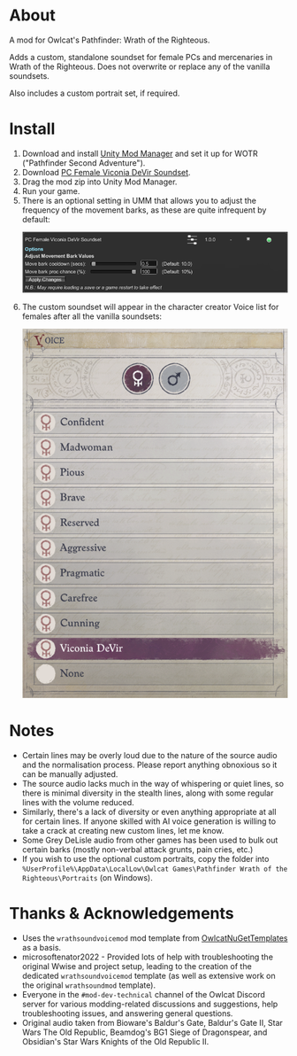 # About

A mod for Owlcat's Pathfinder: Wrath of the Righteous.

Adds a custom, standalone soundset for female PCs and mercenaries in Wrath of the Righteous. Does not overwrite or replace any of the vanilla soundsets.

Also includes a custom portrait set, if required.

# Install
1. Download and install [Unity Mod Manager](https://www.nexusmods.com/site/mods/21) and set it up for WOTR ("Pathfinder Second Adventure").
1. Download [PC Female Viconia DeVir Soundset](https://github.com/DarthParametric/WOTR_Custom_Soundset_Viconia_DeVir/releases/latest).
1. Drag the mod zip into Unity Mod Manager.
1. Run your game.
1. There is an optional setting in UMM that allows you to adjust the frequency of the movement barks, as these are quite infrequent by default:
   <p align="center"><img src="img/Viconia_Soundset_UMM_Options.png?raw=true" alt="UMM bark config options screenshot"/></p>
1. The custom soundset will appear in the character creator Voice list for females after all the vanilla soundsets:
   <p align="center"><img src="img/Viconia_Soundset_Character_Creator_List.png?raw=true" alt="Character creator voice selection screenshot"/></p>

# Notes
- Certain lines may be overly loud due to the nature of the source audio and the normalisation process. Please report anything obnoxious so it can be manually adjusted.
- The source audio lacks much in the way of whispering or quiet lines, so there is minimal diversity in the stealth lines, along with some regular lines with the volume reduced.
- Similarly, there's a lack of diversity or even anything appropriate at all for certain lines. If anyone skilled with AI voice generation is willing to take a crack at creating new custom lines, let me know.
- Some Grey DeLisle audio from other games has been used to bulk out certain barks (mostly non-verbal attack grunts, pain cries, etc.)
- If you wish to use the optional custom portraits, copy the folder into `%UserProfile%\AppData\LocalLow\Owlcat Games\Pathfinder Wrath of the Righteous\Portraits` (on Windows).

# Thanks & Acknowledgements
- Uses the `wrathsoundvoicemod` mod template from [OwlcatNuGetTemplates](https://github.com/xADDBx/OwlcatNuGetTemplates) as a basis.
- microsoftenator2022 - Provided lots of help with troubleshooting the original Wwise and project setup, leading to the creation of the dedicated `wrathsoundvoicemod` template (as well as extensive work on the original `wrathsoundmod` template).
- Everyone in the `#mod-dev-technical` channel of the Owlcat Discord server for various modding-related discussions and suggestions, help troubleshooting issues, and answering general questions.
- Original audio taken from Bioware's Baldur's Gate, Baldur's Gate II, Star Wars The Old Republic, Beamdog's BG1 Siege of Dragonspear, and Obsidian's Star Wars Knights of the Old Republic II.
